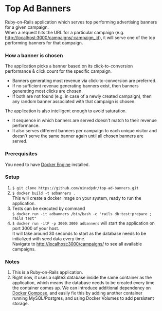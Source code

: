 # Top Ad Banners
Ruby-on-Rails application which serves top performing advertising
banners for a given campaign.  
When a request hits the URL for a particular campaign
(e.g. <http://localhost:3000/campaigns/:campaign_id>), it will serve
one of the top performing banners for that campaign.

### How a banner is chosen
The application picks a banner based on its click-to-conversion
performance & click count for the specific campaign.
 * Banners generating most revenue via click-to-conversion are
   preferred. 
 * If no sufficient revenue generating banners exist, then banners
   generating most clicks are chosen.
 * If both are not found (e.g. in case of a newly created campaign),
   then any random banner associated with that campaign is chosen.

The application is also intelligent enough to avoid saturation.
 * It sequence in which banners are served doesn't match to their
   revenue performance.
 * It also serves different banners per campaign to each unique
   visitor and doesn't serve the same banner again until all
   chosen banners are served.

### Prerequisites
You need to have [Docker Engine](https://docs.docker.com/engine/)
installed.

### Setup
 1. `$ git clone https://github.com/ninadpdr/top-ad-banners.git`
 2. `$ docker build -t adbanners .`  
    This will create a docker image on your system, ready to run the
    application.
 3. Tests can be executed by command  
    `$ docker run -it adbanners /bin/bash -c "rails db:test:prepare ; rails test"`
 4. `$ docker run -itP -p 3000:3000 adbanners` will start the
    application on port 3000 of your host.  
    It will take around 30 seconds to start as the database needs to be
    initialized with seed data every time.  
    Navigate to <http://localhost:3000/campaigns/> to see all available
    campaigns.

### Notes
 1. This is a Ruby-on-Rails application.
 2. Right now, it uses a sqlite3 database inside the same container
    as the application, which means the database needs to be created
    every time the container comes up. We can introduce additional
    dependency on [Docker Compose](https://docs.docker.com/compose/overview/),
    and easily fix this by adding another container running
    MySQL/Postgres, and using Docker Volumes to add persistent
    storage.

